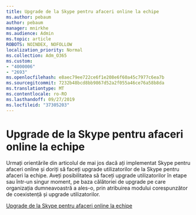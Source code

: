 ```yaml
---
title: Upgrade de la Skype pentru afaceri online la echipe
ms.author: pebaum
author: pebaum
manager: mnirkhe
ms.audience: Admin
ms.topic: article
ROBOTS: NOINDEX, NOFOLLOW
localization_priority: Normal
ms.collection: Adm_O365
ms.custom:
- "4000006"
- "2693"
ms.openlocfilehash: e8aec79ee722ce6f1e208e6f60a45c7977c6ea7b
ms.sourcegitcommit: 7232b48bcd8bb9867d52a2f055a46ce76a58b8da
ms.translationtype: MT
ms.contentlocale: ro-RO
ms.lasthandoff: 09/27/2019
ms.locfileid: "37305203"
---
```

# <a name="upgrade-from-skype-for-business-online-to-teams"></a>Upgrade de la Skype pentru afaceri online la echipe  

Urmați orientările din articolul de mai jos dacă ați implementat Skype pentru afaceri online și doriți să faceți upgrade utilizatorilor de la Skype pentru afaceri la echipe. Aveți posibilitatea să faceți upgrade utilizatorilor în etape sau într-un singur moment, pe baza călătoriei de upgrade pe care organizația dumneavoastră a ales-o, prin atribuirea modului corespunzător de coexistență și upgrade utilizatorilor.

[Upgrade de la Skype pentru afaceri online la echipe](https://docs.microsoft.com/MicrosoftTeams/upgrade-to-teams-execute-skypeforbusinessonline) 